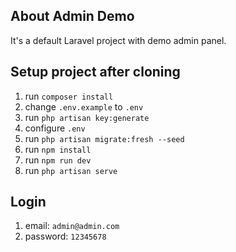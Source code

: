 ## About Admin Demo

It's a default Laravel project with demo admin panel.

## Setup project after cloning

1. run `composer install` 
2. change `.env.example` to `.env`
3. run `php artisan key:generate`
4. configure `.env`
5. run `php artisan migrate:fresh --seed`
6. run `npm install`
7. run `npm run dev`
8. run `php artisan serve`


## Login

1. email: `admin@admin.com`
2. password: `12345678`